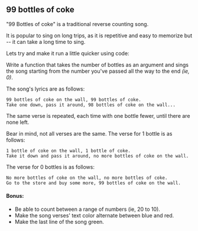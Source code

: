 ## 99 bottles of coke

"99 Bottles of coke" is a traditional reverse counting song. 


It is popular to sing on long trips, as it is repetitive and easy to memorize but -- it can take a long time to sing.


Lets try and make it run a little quicker using code:

Write a function that takes the number of bottles as an argument and sings the song starting from the number you've passed all the way to the end _(ie, 0)_.

The song's lyrics are as follows:
```
99 bottles of coke on the wall, 99 bottles of coke.
Take one down, pass it around, 98 bottles of coke on the wall...
```
The same verse is repeated, each time with one bottle fewer, until there are none left.


Bear in mind, not all verses are the same. The verse for 1 bottle is as follows:

```
1 bottle of coke on the wall, 1 bottle of coke.
Take it down and pass it around, no more bottles of coke on the wall.
```

The verse for 0 bottles is as follows:
```
No more bottles of coke on the wall, no more bottles of coke.
Go to the store and buy some more, 99 bottles of coke on the wall.
```

#### Bonus:
- Be able to count between a range of numbers (ie, 20 to 10).
- Make the song verses' text color alternate between blue and red.
- Make the last line of the song green.